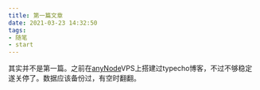 ```yaml
---
title: 第一篇文章
date: 2021-03-23 14:32:50
tags:
- 随笔
- start
---
```

其实并不是第一篇。之前在[anyNode](https://anynode.net/)VPS上搭建过typecho博客，不过不够稳定遂关停了。数据应该备份过，有空时翻翻。